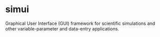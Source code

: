 # simui
Graphical User Interface (GUI) framework for scientific simulations and other variable-parameter and data-entry applications. 
